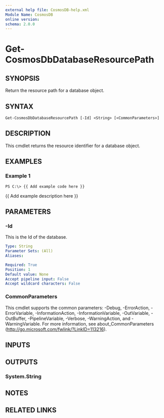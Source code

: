 ```yaml
---
external help file: CosmosDB-help.xml
Module Name: CosmosDB
online version: 
schema: 2.0.0
---
```


# Get-CosmosDbDatabaseResourcePath

## SYNOPSIS
Return the resource path for a database object.

## SYNTAX

```
Get-CosmosDbDatabaseResourcePath [-Id] <String> [<CommonParameters>]
```

## DESCRIPTION
This cmdlet returns the resource identifier for a database
object.

## EXAMPLES

### Example 1
```
PS C:\> {{ Add example code here }}
```

{{ Add example description here }}

## PARAMETERS

### -Id
This is the Id of the database.

```yaml
Type: String
Parameter Sets: (All)
Aliases: 

Required: True
Position: 1
Default value: None
Accept pipeline input: False
Accept wildcard characters: False
```

### CommonParameters
This cmdlet supports the common parameters: -Debug, -ErrorAction, -ErrorVariable, -InformationAction, -InformationVariable, -OutVariable, -OutBuffer, -PipelineVariable, -Verbose, -WarningAction, and -WarningVariable. For more information, see about_CommonParameters (http://go.microsoft.com/fwlink/?LinkID=113216).

## INPUTS

## OUTPUTS

### System.String

## NOTES

## RELATED LINKS

